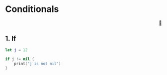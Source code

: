 # Conditionals

<div style="text-align: right"> <a href="javascript:history.back()">🏡</a>
</div>

## 1. If

```swift
let j = 12

if j != nil {
    print("j is not nil")
}
```
